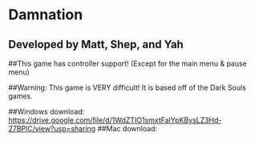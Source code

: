 # Damnation

## Developed by Matt, Shep, and Yah

##This game has controller support! (Except for the main menu & pause menu)

##Warning: This game is VERY difficult! It is based off of the Dark Souls games.

##Windows download: https://drive.google.com/file/d/1WdZTIO1smxtFalYpKBysLZ3Hd-27BPlC/view?usp=sharing
##Mac download:
